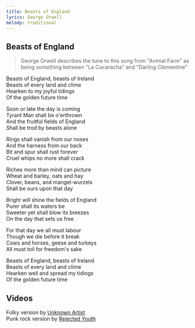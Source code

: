 ```yaml
---
title: Beasts of England
lyrics: George Orwell
melody: traditional
---
```

 
## Beasts of England

> George Orwell describes the tune to this song from "Animal Farm" as being something between "La Cucaracha" and "Darling Clementine"

Beasts of England, beasts of Ireland  
Beasts of every land and clime  
Hearken to my joyful tidings  
Of the golden future time

Soon or late the day is coming  
Tyrant Man shall be o'erthrown  
And the fruitful fields of England  
Shall be trod by beasts alone

Rings shall vanish from our noses  
And the harness from our back  
Bit and spur shall rust forever  
Cruel whips no more shall crack

Riches more than mind can picture  
Wheat and barley, oats and hay  
Clover, beans, and mangel-wurzels  
Shall be ours upon that day

Bright will shine the fields of England  
Purer shall its waters be  
Sweeter yet shall blow its breezes  
On the day that sets us free

For that day we all must labour  
Though we die before it break  
Cows and horses, geese and turkeys  
All must toil for freedom's sake

Beasts of England, beasts of Ireland  
Beasts of every land and clime  
Hearken well and spread my tidings  
Of the golden future time

## Videos
Folky version by [Unknown Artist](https://www.youtube.com/watch?v=v9s-5mTLtq0)  
Punk rock version by [Rejected Youth](https://www.youtube.com/watch?v=NKpc4Lmw7Bk)
